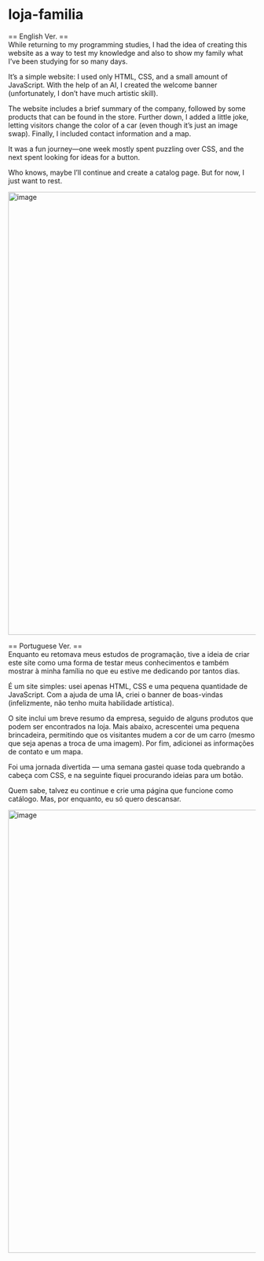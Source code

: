 # loja-familia

== English Ver. == <br>
While returning to my programming studies, I had the idea of creating this website as a way to test my knowledge and also to show my family what I’ve been studying for so many days.

It’s a simple website: I used only HTML, CSS, and a small amount of JavaScript. With the help of an AI, I created the welcome banner (unfortunately, I don’t have much artistic skill).

The website includes a brief summary of the company, followed by some products that can be found in the store. Further down, I added a little joke, letting visitors change the color of a car (even though it’s just an image swap). Finally, I included contact information and a map.

It was a fun journey—one week mostly spent puzzling over CSS, and the next spent looking for ideas for a button.

Who knows, maybe I’ll continue and create a catalog page. But for now, I just want to rest.

<img width="1841" height="901" alt="image" src="https://github.com/user-attachments/assets/9ee859ba-12f2-40c2-b8c7-8b171345abee" />

== Portuguese Ver. == <br>
Enquanto eu retomava meus estudos de programação, tive a ideia de criar este site como uma forma de testar meus conhecimentos e também mostrar à minha família no que eu estive me dedicando por tantos dias.

É um site simples: usei apenas HTML, CSS e uma pequena quantidade de JavaScript. Com a ajuda de uma IA, criei o banner de boas-vindas (infelizmente, não tenho muita habilidade artística).

O site inclui um breve resumo da empresa, seguido de alguns produtos que podem ser encontrados na loja. Mais abaixo, acrescentei uma pequena brincadeira, permitindo que os visitantes mudem a cor de um carro (mesmo que seja apenas a troca de uma imagem). Por fim, adicionei as informações de contato e um mapa.

Foi uma jornada divertida — uma semana gastei quase toda quebrando a cabeça com CSS, e na seguinte fiquei procurando ideias para um botão.

Quem sabe, talvez eu continue e crie uma página que funcione como catálogo. Mas, por enquanto, eu só quero descansar.

<img width="1841" height="901" alt="image" src="https://github.com/user-attachments/assets/9ee859ba-12f2-40c2-b8c7-8b171345abee" />
